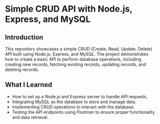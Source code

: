# Simple CRUD API with Node.js, Express, and MySQL

## Introduction

This repository showcases a simple CRUD (Create, Read, Update, Delete) API built using Node.js, Express, and MySQL. The project demonstrates how to create a basic API to perform database operations, including creating new records, fetching existing records, updating records, and deleting records.

## What I Learned

- How to set up a Node.js and Express server to handle API requests.
- Integrating MySQL as the database to store and manage data.
- Implementing CRUD operations to interact with the database.
- Testing the API endpoints using Postman to ensure proper functionality and data retrieval.


